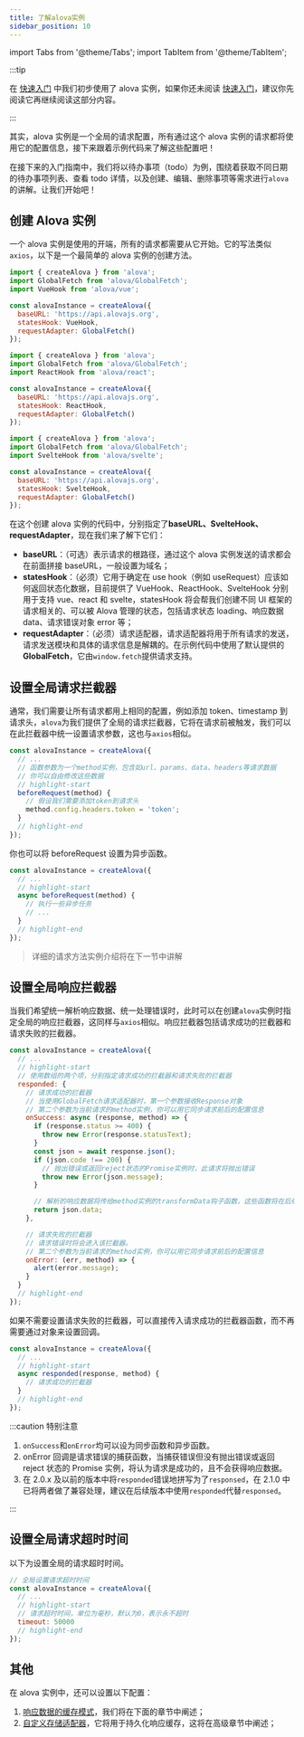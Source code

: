 ```yaml
---
title: 了解alova实例
sidebar_position: 10
---
```


import Tabs from '@theme/Tabs';
import TabItem from '@theme/TabItem';

:::tip

在 [快速入门](/get-started/quick-start) 中我们初步使用了 alova 实例，如果你还未阅读 [快速入门](/get-started/quick-start)，建议你先阅读它再继续阅读这部分内容。

:::

其实，alova 实例是一个全局的请求配置，所有通过这个 alova 实例的请求都将使用它的配置信息，接下来跟着示例代码来了解这些配置吧！

在接下来的入门指南中，我们将以待办事项（todo）为例，围绕着获取不同日期的待办事项列表、查看 todo 详情，以及创建、编辑、删除事项等需求进行`alova`的讲解。让我们开始吧！

## 创建 Alova 实例

一个 alova 实例是使用的开端，所有的请求都需要从它开始。它的写法类似`axios`，以下是一个最简单的 alova 实例的创建方法。

<Tabs groupId="framework">
<TabItem value="1" label="vue">

```javascript
import { createAlova } from 'alova';
import GlobalFetch from 'alova/GlobalFetch';
import VueHook from 'alova/vue';

const alovaInstance = createAlova({
  baseURL: 'https://api.alovajs.org',
  statesHook: VueHook,
  requestAdapter: GlobalFetch()
});
```

</TabItem>
<TabItem value="2" label="react">

```javascript
import { createAlova } from 'alova';
import GlobalFetch from 'alova/GlobalFetch';
import ReactHook from 'alova/react';

const alovaInstance = createAlova({
  baseURL: 'https://api.alovajs.org',
  statesHook: ReactHook,
  requestAdapter: GlobalFetch()
});
```

</TabItem>
<TabItem value="3" label="svelte">

```javascript
import { createAlova } from 'alova';
import GlobalFetch from 'alova/GlobalFetch';
import SvelteHook from 'alova/svelte';

const alovaInstance = createAlova({
  baseURL: 'https://api.alovajs.org',
  statesHook: SvelteHook,
  requestAdapter: GlobalFetch()
});
```

</TabItem>
</Tabs>

在这个创建 alova 实例的代码中，分别指定了**baseURL、SvelteHook、requestAdapter**，现在我们来了解下它们：

- **baseURL**：（可选）表示请求的根路径，通过这个 alova 实例发送的请求都会在前面拼接 baseURL，一般设置为域名；
- **statesHook**：（必须）它用于确定在 use hook（例如 useRequest）应该如何返回状态化数据，目前提供了 VueHook、ReactHook、SvelteHook 分别用于支持 vue、react 和 svelte，statesHook 将会帮我们创建不同 UI 框架的请求相关的、可以被 Alova 管理的状态，包括请求状态 loading、响应数据 data、请求错误对象 error 等；
- **requestAdapter**：（必须）请求适配器，请求适配器将用于所有请求的发送，请求发送模块和具体的请求信息是解耦的。在示例代码中使用了默认提供的 **GlobalFetch**，它由`window.fetch`提供请求支持。

## 设置全局请求拦截器

通常，我们需要让所有请求都用上相同的配置，例如添加 token、timestamp 到请求头，`alova`为我们提供了全局的请求拦截器，它将在请求前被触发，我们可以在此拦截器中统一设置请求参数，这也与`axios`相似。

```javascript
const alovaInstance = createAlova({
  // ...
  // 函数参数为一个method实例，包含如url、params、data、headers等请求数据
  // 你可以自由修改这些数据
  // highlight-start
  beforeRequest(method) {
    // 假设我们需要添加token到请求头
    method.config.headers.token = 'token';
  }
  // highlight-end
});
```

你也可以将 beforeRequest 设置为异步函数。

```javascript
const alovaInstance = createAlova({
  // ...
  // highlight-start
  async beforeRequest(method) {
    // 执行一些异步任务
    // ...
  }
  // highlight-end
});
```

> 详细的请求方法实例介绍将在下一节中讲解

## 设置全局响应拦截器

当我们希望统一解析响应数据、统一处理错误时，此时可以在创建`alova`实例时指定全局的响应拦截器，这同样与`axios`相似。响应拦截器包括请求成功的拦截器和请求失败的拦截器。

```javascript
const alovaInstance = createAlova({
  // ...
  // highlight-start
  // 使用数组的两个项，分别指定请求成功的拦截器和请求失败的拦截器
  responded: {
    // 请求成功的拦截器
    // 当使用GlobalFetch请求适配器时，第一个参数接收Response对象
    // 第二个参数为当前请求的method实例，你可以用它同步请求前后的配置信息
    onSuccess: async (response, method) => {
      if (response.status >= 400) {
        throw new Error(response.statusText);
      }
      const json = await response.json();
      if (json.code !== 200) {
        // 抛出错误或返回reject状态的Promise实例时，此请求将抛出错误
        throw new Error(json.message);
      }

      // 解析的响应数据将传给method实例的transformData钩子函数，这些函数将在后续讲解
      return json.data;
    },

    // 请求失败的拦截器
    // 请求错误时将会进入该拦截器。
    // 第二个参数为当前请求的method实例，你可以用它同步请求前后的配置信息
    onError: (err, method) => {
      alert(error.message);
    }
  }
  // highlight-end
});
```

如果不需要设置请求失败的拦截器，可以直接传入请求成功的拦截器函数，而不再需要通过对象来设置回调。

```javascript
const alovaInstance = createAlova({
  // ...
  // highlight-start
  async responded(response, method) {
    // 请求成功的拦截器
  }
  // highlight-end
});
```

:::caution 特别注意

1. `onSuccess`和`onError`均可以设为同步函数和异步函数。
2. onError 回调是请求错误的捕获函数，当捕获错误但没有抛出错误或返回 reject 状态的 Promise 实例，将认为请求是成功的，且不会获得响应数据。
3. 在 2.0.x 及以前的版本中将`responded`错误地拼写为了`responsed`，在 2.1.0 中已将两者做了兼容处理，建议在后续版本中使用`responded`代替`responsed`。

:::

## 设置全局请求超时时间

以下为设置全局的请求超时时间。

```javascript
// 全局设置请求超时时间
const alovaInstance = createAlova({
  // ...
  // highlight-start
  // 请求超时时间，单位为毫秒，默认为0，表示永不超时
  timeout: 50000
  // highlight-end
});
```

## 其他

在 alova 实例中，还可以设置以下配置：

1. [响应数据的缓存模式](/learning/response-cache)，我们将在下面的章节中阐述；
2. [自定义存储适配器](/advanced/custom-storage-adapter)，它将用于持久化响应缓存，这将在高级章节中阐述；
